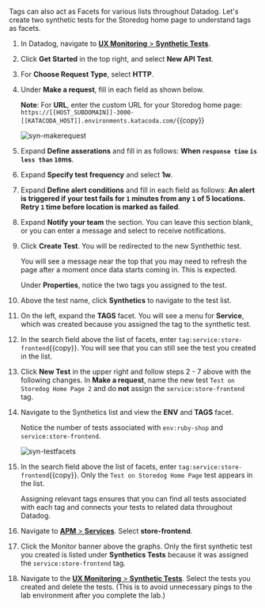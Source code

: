 Tags can also act as Facets for various lists throughout Datadog. Let's create two synthetic tests for the Storedog home page to understand tags as facets.  

1. In Datadog, navigate to <a href="https://app.datadoghq.com/synthetics/list" target="_datadog">**UX Monitoring** > **Synthetic Tests**</a>.

2. Click **Get Started** in the top right, and select **New API Test**. 

3. For **Choose Request Type**, select **HTTP**.

4. Under **Make a request**, fill in each field as shown below. 

    **Note**: For **URL**, enter the custom URL for your Storedog home page: `https://[[HOST_SUBDOMAIN]]-3000-[[KATACODA_HOST]].environments.katacoda.com/`{{copy}} 

    ![syn-makerequest](apptagging/assets/syn-makerequest.png)

5. Expand **Define asserations** and fill in as follows: **When `response time` `is less than` `10`ms**.

6. Expand **Specify test frequency** and select **1w**.

5. Expand **Define alert conditions** and fill in each field as follows: **An alert is triggered if your test fails for `1` minutes from any `1` of 5 locations. Retry  `1` time before location is marked as failed**.

6. Expand **Notify your team** the section. You can leave this section blank, or you can enter a message and select to receive notifications.

7. Click **Create Test**. You will be redirected to the new Synthethic test. 

    You will see a message near the top that you may need to refresh the page after a moment once data starts coming in. This is expected. 

    Under **Properties**, notice the two tags you assigned to the test.

8. Above the test name, click **Synthetics** to navigate to the test list.

9. On the left, expand the **TAGS** facet. You will see a menu for **Service**, which was created because you assigned the tag to the synthetic test.

10. In the search field above the list of facets, enter `tag:service:store-frontend`{{copy}}. You will see that you can still see the test you created in the list.

11. Click **New Test** in the upper right and follow steps 2 - 7 above with the following changes. In **Make a request**, name the new test `Test on Storedog Home Page 2` and do **not** assign the `service:store-frontend` tag.

12. Navigate to the Synthetics list and view the **ENV** and **TAGS** facet. 

    Notice the number of tests associated with `env:ruby-shop` and `service:store-frontend`.

    ![syn-testfacets](apptagging/assets/syn-testfacets.png)

13. In the search field above the list of facets, enter `tag:service:store-frontend`{{copy}}. Only the `Test on Storedog Home Page` test appears in the list.

    Assigning relevant tags ensures that you can find all tests associated with each tag and connects your tests to related data throughout Datadog.

14. Navigate to <a href="https://app.datadoghq.com/apm/services" target="_datadog">**APM** > **Services**</a>. Select **store-frontend**.

15. Click the Monitor banner above the graphs. Only the first synthetic test you created is listed under **Synthetics Tests** because it was assigned the `service:store-frontend` tag.

16. Navigate to the <a href="https://app.datadoghq.com/synthetics/list" target="_datadog">**UX Monitoring** > **Synthetic Tests**</a>. Select the tests you created and delete the tests. (This is to avoid unnecessary pings to the lab environment after you complete the lab.)

